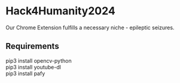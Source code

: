 # Hack4Humanity2024

Our Chrome Extension fulfills a necessary niche - epileptic seizures.

## Requirements
pip3 install opencv-python<br>
pip3 install youtube-dl<br>
pip3 install pafy<br>
